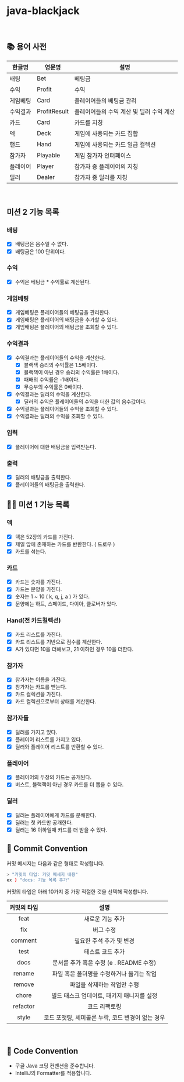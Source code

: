 # java-blackjack

<br>

## 📚 용어 사전

| 한글명  | 영문명          | 설명                      |
|------|--------------|-------------------------|
| 배팅   | Bet          | 베팅금                     |
| 수익   | Profit       | 수익                      |
| 게임베팅 | Card         | 플레이어들의 베팅금 관리           |
| 수익결과 | ProfitResult | 플레이어들의 수익 계산 및 딜러 수익 계산 |
| 카드   | Card         | 카드를 지칭                  |
| 덱    | Deck         | 게임에 사용되는 카드 집합          |
| 핸드   | Hand         | 게임에 사용되는 카드 일급 컬렉션      |
| 참가자  | Playable     | 게임 참가자 인터페이스            |
| 플레이어 | Player       | 참가자 중 플레이어의 지칭          |
| 딜러   | Dealer       | 참가자 중 딜러를 지칭            |

<br>

## 미션 2 기능 목록

### 배팅

- [x] 배팅금은 음수일 수 없다.
- [x] 배팅금은 100 단위이다.

### 수익

- [x] 수익은 베팅금 * 수익률로 계산된다.

### 게임베팅

- [x] 게임베팅은 플레이어들의 베팅금을 관리한다.
- [x] 게임배팅은 플레이어의 배팅금을 추가할 수 있다.
- [x] 게임배팅은 플레이어의 배팅금을 조회할 수 있다.

### 수익결과

- [x] 수익결과는 플레이어들의 수익을 계산한다.
    - [x] 블랙잭 승리의 수익률은 1.5배이다.
    - [x] 블랙잭이 아닌 경우 승리의 수익률은 1배이다.
    - [x] 패배의 수익률은 -1배이다.
    - [x] 무승부의 수익률은 0배이다.
- [x] 수익결과는 딜러의 수익을 계산한다.
    - [x] 딜러의 수익은 플레이어들의 수익을 더한 값의 음수값이다.
- [x] 수익결과는 플레이어들의 수익을 조회할 수 있다.
- [x] 수익결과는 딜러의 수익을 조회할 수 있다.

### 입력

- [x] 플레이어에 대한 배팅금을 입력받는다.

### 출력

- [x] 딜러의 배팅금을 출력한다.
- [x] 플레이어들의 배팅금을 출력한다.

## 👨‍🍳 미션 1 기능 목록

### 덱

- [x] 덱은 52장의 카드를 가진다.
- [x] 제일 앞에 존재하는 카드를 반환한다. ( 드로우 )
- [x] 카드를 섞는다.

### 카드

- [x] 카드는 숫자를 가진다.
- [x] 카드는 문양을 가진다.
- [x] 숫자는 1 ~ 10 ( k, q, j, a ) 가 있다.
- [x] 문양에는 하트, 스페이드, 다이아, 클로버가 있다.

### Hand(전 카드컬렉션)

- [x] 카드 리스트를 가진다.
- [x] 카드 리스트를 기반으로 점수를 계산한다.
- [x] A가 있다면 10을 더해보고, 21 이하인 경우 10을 더한다.

### 참가자

- [x] 참가자는 이름을 가진다.
- [x] 참가자는 카드를 받는다.
- [x] 카드 컬렉션을 가진다.
- [x] 카드 컬렉션으로부터 상태를 계산한다.

### 참가자들

- [x] 딜러를 가지고 있다.
- [x] 플레이어 리스트를 가지고 있다.
- [x] 딜러와 플레이어 리스트를 반환할 수 있다.

### 플레이어

- [x] 플레이어의 두장의 카드는 공개된다.
- [x] 버스트, 블랙잭이 아닌 경우 카드를 더 뽑을 수 있다.

### 딜러

- [x] 딜러는 플레이어에게 카드를 분배한다.
- [x] 딜러는 첫 카드만 공개한다.
- [x] 딜러는 16 이하일때 카드를 더 받을 수 있다.
  <br>

## 📌 Commit Convention

커밋 메시지는 다음과 같은 형태로 작성합니다.

```Bash
> "커밋의 타입: 커밋 메세지 내용"
ex ) "docs: 기능 목록 추가"
```

커밋의 타입은 아래 10가지 중 가장 적절한 것을 선택해 작성합니다.

|  커밋의 타입  |              설명               |
|:--------:|:-----------------------------:|
|   feat   |           새로운 기능 추가           |
|   fix    |             버그 수정             |
| comment  |        필요한 주석 추가 및 변경         |
|   test   |           테스트 코드 추가           |
|   docs   | 문서를 추가 혹은 수정 (e . README 수정)  |
|  rename  |    파일 혹은 폴더명을 수정하거나 옮기는 작업    |
|  remove  |        파일을 삭제하는 작업만 수행        |
|  chore   |   빌드 태스크 업데이트, 패키지 매니저를 설정    |
| refactor |            코드 리팩토링            |
|  style   | 코드 포맷팅, 세미콜론 누락, 코드 변경이 없는 경우 |

<br>

## 📌 Code Convention

- 구글 Java 코딩 컨벤션을 준수합니다.
- IntelliJ의 Formatter를 적용합니다.
